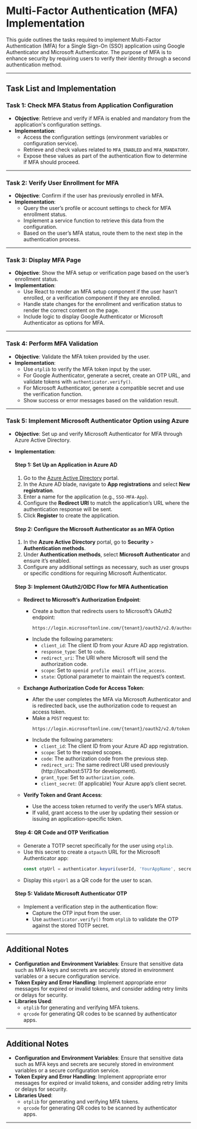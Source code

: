 # Multi-Factor Authentication (MFA) Implementation

This guide outlines the tasks required to implement Multi-Factor Authentication (MFA) for a Single Sign-On (SSO) application using Google Authenticator and Microsoft Authenticator. The purpose of MFA is to enhance security by requiring users to verify their identity through a second authentication method. 

---

## Task List and Implementation

### Task 1: Check MFA Status from Application Configuration
- **Objective**: Retrieve and verify if MFA is enabled and mandatory from the application's configuration settings.
- **Implementation**: 
  - Access the configuration settings (environment variables or configuration service).
  - Retrieve and check values related to `MFA_ENABLED` and `MFA_MANDATORY`.
  - Expose these values as part of the authentication flow to determine if MFA should proceed.

---

### Task 2: Verify User Enrollment for MFA
- **Objective**: Confirm if the user has previously enrolled in MFA.
- **Implementation**: 
  - Query the user’s profile or account settings to check for MFA enrollment status.
  - Implement a service function to retrieve this data from the configuration.
  - Based on the user’s MFA status, route them to the next step in the authentication process.

---

### Task 3: Display MFA Page
- **Objective**: Show the MFA setup or verification page based on the user’s enrollment status.
- **Implementation**: 
  - Use React to render an MFA setup component if the user hasn’t enrolled, or a verification component if they are enrolled.
  - Handle state changes for the enrollment and verification status to render the correct content on the page.
  - Include logic to display Google Authenticator or Microsoft Authenticator as options for MFA.

---

### Task 4: Perform MFA Validation
- **Objective**: Validate the MFA token provided by the user.
- **Implementation**:
  - Use `otplib` to verify the MFA token input by the user.
  - For Google Authenticator, generate a secret, create an OTP URL, and validate tokens with `authenticator.verify()`.
  - For Microsoft Authenticator, generate a compatible secret and use the verification function.
  - Show success or error messages based on the validation result.

---


### Task 5: Implement Microsoft Authenticator Option using Azure
- **Objective**: Set up and verify Microsoft Authenticator for MFA through Azure Active Directory.
- **Implementation**:

  #### Step 1: Set Up an Application in Azure AD
  1. Go to the [Azure Active Directory](https://portal.azure.com/) portal.
  2. In the Azure AD blade, navigate to **App registrations** and select **New registration**.
  3. Enter a name for the application (e.g., `SSO-MFA-App`).
  4. Configure the **Redirect URI** to match the application’s URL where the authentication response will be sent.
  5. Click **Register** to create the application.

  #### Step 2: Configure the Microsoft Authenticator as an MFA Option
  1. In the **Azure Active Directory** portal, go to **Security** > **Authentication methods**.
  2. Under **Authentication methods**, select **Microsoft Authenticator** and ensure it’s enabled.
  3. Configure any additional settings as necessary, such as user groups or specific conditions for requiring Microsoft Authenticator.

  #### Step 3: Implement OAuth2/OIDC Flow for MFA Authentication
  - **Redirect to Microsoft’s Authorization Endpoint**:
    - Create a button that redirects users to Microsoft’s OAuth2 endpoint:
      ```
      https://login.microsoftonline.com/{tenant}/oauth2/v2.0/authorize
      ```
    - Include the following parameters:
      - `client_id`: The client ID from your Azure AD app registration.
      - `response_type`: Set to `code`.
      - `redirect_uri`: The URI where Microsoft will send the authorization code.
      - `scope`: Set to `openid profile email offline_access`.
      - `state`: Optional parameter to maintain the request’s context.
  
  - **Exchange Authorization Code for Access Token**:
    - After the user completes the MFA via Microsoft Authenticator and is redirected back, use the authorization code to request an access token.
    - Make a `POST` request to:
      ```
      https://login.microsoftonline.com/{tenant}/oauth2/v2.0/token
      ```
    - Include the following parameters:
      - `client_id`: The client ID from your Azure AD app registration.
      - `scope`: Set to the required scopes.
      - `code`: The authorization code from the previous step.
      - `redirect_uri`: The same redirect URI used previously (http://localhost:5173 for development).
      - `grant_type`: Set to `authorization_code`.
      - `client_secret`: (If applicable) Your Azure app’s client secret.

  - **Verify Token and Grant Access**:
    - Use the access token returned to verify the user’s MFA status.
    - If valid, grant access to the user by updating their session or issuing an application-specific token.

  #### Step 4: QR Code and OTP Verification
  - Generate a TOTP secret specifically for the user using `otplib`.
  - Use this secret to create a `otpauth` URL for the Microsoft Authenticator app:
    ```javascript
    const otpUrl = authenticator.keyuri(userId, 'YourAppName', secret);
    ```
  - Display this `otpUrl` as a QR code for the user to scan.

  #### Step 5: Validate Microsoft Authenticator OTP
  - Implement a verification step in the authentication flow:
    - Capture the OTP input from the user.
    - Use `authenticator.verify()` from `otplib` to validate the OTP against the stored TOTP secret.

---

## Additional Notes

- **Configuration and Environment Variables**: Ensure that sensitive data such as MFA keys and secrets are securely stored in environment variables or a secure configuration service.
- **Token Expiry and Error Handling**: Implement appropriate error messages for expired or invalid tokens, and consider adding retry limits or delays for security.
- **Libraries Used**:
  - `otplib` for generating and verifying MFA tokens.
  - `qrcode` for generating QR codes to be scanned by authenticator apps.
  
---


## Additional Notes

- **Configuration and Environment Variables**: Ensure that sensitive data such as MFA keys and secrets are securely stored in environment variables or a secure configuration service.
- **Token Expiry and Error Handling**: Implement appropriate error messages for expired or invalid tokens, and consider adding retry limits or delays for security.
- **Libraries Used**:
  - `otplib` for generating and verifying MFA tokens.
  - `qrcode` for generating QR codes to be scanned by authenticator apps.
  
---

